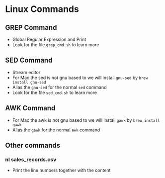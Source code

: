 # Linux Commands

## GREP Command

* Global Regular Expression and Print
* Look for the file `grep_cmd.sh` to learn more

## SED Command

* Stream editor
* For Mac the sed is not gnu based to we will install `gnu-sed` by `brew install gnu-sed`
* Alias the `gnu-sed` for the normal `sed` command
* Look for the file `sed_cmd.sh` to learn more

## AWK Command

* For Mac the awk is not gnu based to we will install `gawk` by `brew install gawk`
* Alias the `gawk` for the normal `awk` command

## Other commands

### nl sales_records.csv

* Print the line numbers together with the content
